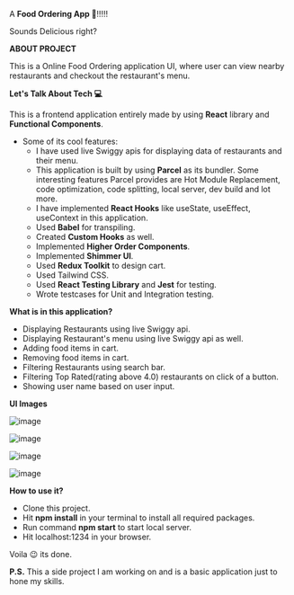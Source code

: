 A <b>Food Ordering App 🍕</b>!!!!!

Sounds Delicious right?

<b>ABOUT PROJECT</b>

This is a Online Food Ordering application UI, where user can view nearby restaurants and checkout the restaurant's menu. 

<b>Let's Talk About Tech 💻</b>

This is a frontend application entirely made by using <b>React</b> library and <b>Functional Components</b>.
- Some of its cool features:
   - I have used live Swiggy apis for displaying data of restaurants and their menu.
   - This application is built by using <b>Parcel</b> as its bundler. Some interesting features Parcel provides are Hot Module Replacement, code optimization, code splitting, local server, dev build and lot more.
   - I have implemented <b>React Hooks</b> like useState, useEffect, useContext in this application.
   - Used <b>Babel</b> for transpiling.
   - Created <b>Custom Hooks</b> as well.
   - Implemented <b>Higher Order Components</b>.
   - Implemented <b>Shimmer UI</b>.
   - Used <b>Redux Toolkit</b> to design cart.
   - Used Tailwind CSS.
   - Used <b>React Testing Library</b> and <b>Jest</b> for testing.
   - Wrote testcases for Unit and Integration testing.
 
<b>What is in this application?</b>
- Displaying Restaurants using live Swiggy api.
- Displaying Restaurant's menu using live Swiggy api as well.
- Adding food items in cart.
- Removing food items in cart.
- Filtering Restaurants using search bar.
- Filtering Top Rated(rating above 4.0) restaurants on click of a button.
- Showing user name based on user input.
 
<b>UI Images</b>

![image](https://github.com/ruchim24/FoodOrderApp/assets/36411077/7399b5ac-f353-4f3a-aa03-95bf365d64e2)

![image](https://github.com/ruchim24/FoodOrderApp/assets/36411077/045c6a88-f993-4fe5-b42f-9d9cbda932f3)

![image](https://github.com/ruchim24/FoodOrderApp/assets/36411077/ce9d38b1-de91-4225-ac6a-f24286e42571)

![image](https://github.com/ruchim24/FoodOrderApp/assets/36411077/7ec1c2cd-d4fd-49b0-b845-5af75018c596)





<b>How to use it?</b>

- Clone this project.
- Hit <b>npm install</b> in your terminal to install all required packages.
- Run command <b>npm start</b> to start local server.
- Hit localhost:1234 in your browser.

 Voila 😉 its done.


<b>P.S.</b> This a side project I am working on and is a basic application just to hone my skills.
